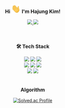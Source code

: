 <h3 align="center"> Hi <img src="https://raw.githubusercontent.com/parth-27/parth-27/master/Hi.gif" width="30px"> I'm Hajung Kim!</h3>
<div align="center">
  <a href="https://hazung.tistory.com/" target="_blank">
    <img src="https://img.shields.io/badge/My Blog-FD3A5C?style=flat-square&logo=Hotjar&logoColor=white"/>
  <a/>
  <a href="mailto:haha950903@gmail.com" target="_blank">
    <img src="https://img.shields.io/badge/Gmail-EA4335?style=flat-square&logo=Gmail&logoColor=white"/>
  <a/>
</div>

<br/>
<br/>

<h3 align="center"> 🛠 Tech Stack </h3>

<div align="center">
  <img src="https://img.shields.io/badge/Java-007396?style=flat-square&logo=Java&logoColor=white"/>
  <img src="https://img.shields.io/badge/JavaScript-F7DF1E?style=flat-square&logo=JavaScript&logoColor=white"/>
  <img src="https://img.shields.io/badge/Python-3776AB?style=flat-square&logo=Python&logoColor=white"/>
  <br/>
  <img src="https://img.shields.io/badge/SpringBoot-6DB33F?style=flat-square&logo=Spring&logoColor=white"/>
  <img src="https://img.shields.io/badge/Vue.js-4FC08D?style=flat-square&logo=Vue.js&logoColor=white"/>
  <img src="https://img.shields.io/badge/MySQL-4479A1?style=flat-square&logo=MySQL&logoColor=white"/>
  <br/>
  <img src="https://img.shields.io/badge/Git-F05032?style=flat-square&logo=Git&logoColor=white"/>
  <img src="https://img.shields.io/badge/Jira-0052CC?style=flat-square&logo=Jira&logoColor=white"/>
</div>
  
<br/>

<h3 align="center"> Algorithm </h3>
<div align="center">
  
[![Solved.ac Profile](http://mazassumnida.wtf/api/v2/generate_badge?boj=gkwjddlzz)](https://solved.ac/gkwjddlzz/)
  
</div>
